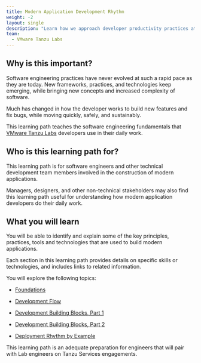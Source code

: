 ```yaml
---
title: Modern Application Development Rhythm
weight: -2
layout: single
description: "Learn how we approach developer productivity practices at VMware Tanzu Labs."
team:
  - VMware Tanzu Labs
---
```


## Why is this important?

Software engineering practices have never evolved at such a rapid pace
as they are today.
New frameworks, practices, and technologies keep emerging,
while bringing new concepts and increased complexity of software.

Much has changed in how the developer works to build new features and
fix bugs,
while moving quickly,
safely,
and sustainably.

This learning path teaches the software engineering fundamentals that
[VMware Tanzu Labs](https://tanzu.vmware.com/labs) developers use in
their daily work.

## Who is this learning path for?

This learning path is for software engineers and other technical
development team members involved in the construction of modern
applications.

Managers, designers, and other non-technical stakeholders may also find
this learning path useful for understanding how modern application
developers do their daily work.

## What you will learn

You will be able to identify and explain some of the key principles,
practices,
tools and technologies that are used to build modern applications.

Each section in this learning path provides details on specific skills
or technologies,
and includes links to related information.

You will explore the following topics:

-   [Foundations](/outcomes/application-development-rhythm/foundations/)

-   [Development Flow](/outcomes/application-development-rhythm/dev-flow/)

-   [Development Building Blocks, Part 1](/outcomes/application-development-rhythm/dev-building-blocks-1/)

-   [Development Building Blocks, Part 2](/outcomes/application-development-rhythm/dev-building-blocks-2/)

-   [Deployment Rhythm by Example](/outcomes/application-development-rhythm/dev-rhythm/)

This learning path is an adequate preparation for engineers that will
pair with Lab engineers on Tanzu Services engagements.
